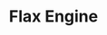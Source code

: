 ---
blog: https://flaxengine.com/blog
facebook: https://facebook.com/flaxengine
git: https://github.com/FlaxEngine
instagram: https://instagram.com/flaxengine
linkedin: https://linkedin.com/company/flax-engine
logohandle: flaxengine
sort: flaxengine
title: Flax Engine
twitter: https://x.com/FlaxEngine
website: https://flaxengine.com/
youtube: https://youtube.com/c/FlaxEngine
---